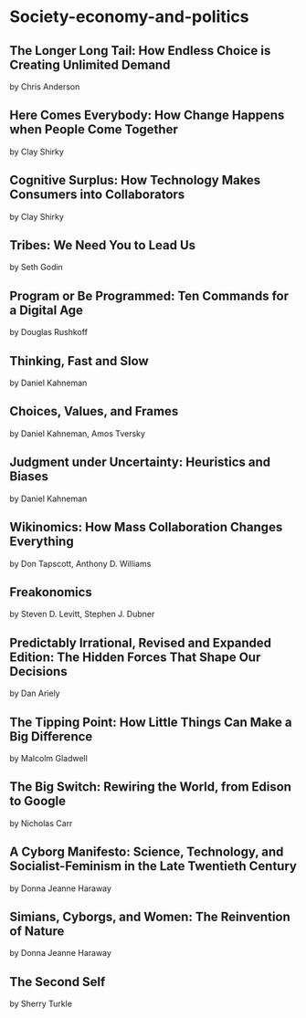 # Society-economy-and-politics

## The Longer Long Tail: How Endless Choice is Creating Unlimited Demand
by Chris Anderson

## Here Comes Everybody: How Change Happens when People Come Together
by Clay Shirky

## Cognitive Surplus: How Technology Makes Consumers into Collaborators
by Clay Shirky

## Tribes: We Need You to Lead Us
by Seth Godin

## Program or Be Programmed: Ten Commands for a Digital Age
by Douglas Rushkoff

## Thinking, Fast and Slow
by Daniel Kahneman

## Choices, Values, and Frames
by Daniel Kahneman, Amos Tversky

## Judgment under Uncertainty: Heuristics and Biases
by Daniel Kahneman

## Wikinomics: How Mass Collaboration Changes Everything
by Don Tapscott, Anthony D. Williams

## Freakonomics
by Steven D. Levitt, Stephen J. Dubner

## Predictably Irrational, Revised and Expanded Edition: The Hidden Forces That Shape Our Decisions
by Dan Ariely

## The Tipping Point: How Little Things Can Make a Big Difference
by Malcolm Gladwell

## The Big Switch: Rewiring the World, from Edison to Google
by Nicholas Carr

## A Cyborg Manifesto: Science, Technology, and Socialist-Feminism in the Late Twentieth Century
by Donna Jeanne Haraway

## Simians, Cyborgs, and Women: The Reinvention of Nature
by Donna Jeanne Haraway

## The Second Self
by Sherry Turkle